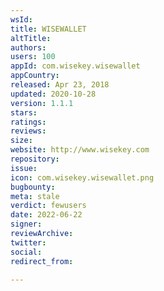 ```yaml
---
wsId: 
title: WISEWALLET
altTitle: 
authors: 
users: 100
appId: com.wisekey.wisewallet
appCountry: 
released: Apr 23, 2018
updated: 2020-10-28
version: 1.1.1
stars: 
ratings: 
reviews: 
size: 
website: http://www.wisekey.com
repository: 
issue: 
icon: com.wisekey.wisewallet.png
bugbounty: 
meta: stale
verdict: fewusers
date: 2022-06-22
signer: 
reviewArchive: 
twitter: 
social: 
redirect_from: 

---
```


